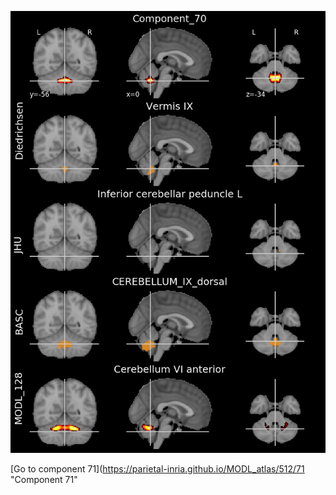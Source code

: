 


![70](preliminary/70.jpg "Component 70")

[Go to component 71](https://parietal-inria.github.io/MODL_atlas/512/71 "Component 71"